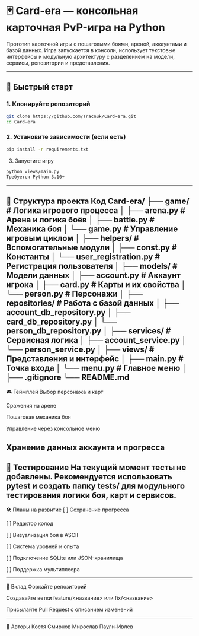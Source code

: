 # 🃏 Card-era — консольная карточная PvP-игра на Python

Прототип карточной игры с пошаговыми боями, ареной, аккаунтами и базой данных. Игра запускается в консоли, использует текстовые интерфейсы и модульную архитектуру с разделением на модели, сервисы, репозитории и представления.

---

## 🚀 Быстрый старт

### 1. Клонируйте репозиторий
```bash
git clone https://github.com/Tracnuk/Card-era.git
cd Card-era
```
### 2. Установите зависимости (если есть)
```bash
pip install -r requirements.txt
```

3. Запустите игру
```bash
python views/main.py
Требуется Python 3.10+
```
---

📁 Структура проекта
Код
Card-era/
├── game/                        # Логика игрового процесса
│   ├── arena.py                # Арена и логика боёв
│   ├── battle.py               # Механика боя
│   └── game.py                 # Управление игровым циклом
│
├── helpers/                    # Вспомогательные модули
│   ├── const.py                # Константы
│   └── user_registration.py    # Регистрация пользователя
│
├── models/                     # Модели данных
│   ├── account.py              # Аккаунт игрока
│   ├── card.py                 # Карты и их свойства
│   └── person.py               # Персонажи
│
├── repositories/              # Работа с базой данных
│   ├── account_db_repository.py
│   ├── card_db_repository.py
│   └── person_db_repository.py
│
├── services/                  # Сервисная логика
│   ├── account_service.py
│   └── person_service.py
│
├── views/                     # Представления и интерфейс
│   ├── main.py                # Точка входа
│   └── menu.py                # Главное меню
│
├── .gitignore
└── README.md
---

🎮 Геймплей
Выбор персонажа и карт

Сражения на арене

Пошаговая механика боя

Управление через консольное меню

Хранение данных аккаунта и прогресса
---


🧪 Тестирование
На текущий момент тесты не добавлены. Рекомендуется использовать pytest и создать папку tests/ для модульного тестирования логики боя, карт и сервисов.
---


🛠️ Планы на развитие
[ ] Сохранение прогресса

[ ] Редактор колод

[ ] Визуализация боя в ASCII

[ ] Система уровней и опыта

[ ] Подключение SQLite или JSON-хранилища

[ ] Поддержка мультиплеера

---


🤝 Вклад
Форкайте репозиторий

Создавайте ветки feature/<название> или fix/<название>

Присылайте Pull Request с описанием изменений


---

🧠 Авторы
Костя Смирнов
Мирослав Паули-Ивлев
